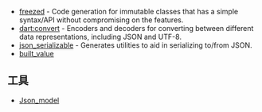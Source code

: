 - [freezed](https://github.com/rrousselGit/freezed) - Code generation for immutable classes that has a simple syntax/API without compromising on the features.
- [dart:convert](https://api.flutter.dev/flutter/dart-convert/dart-convert-library.html) - Encoders and decoders for converting between different data representations, including JSON and UTF-8.
- [json_serializable](https://pub.dev/packages/json_serializable) - Generates utilities to aid in serializing to/from JSON.
- [built_value](https://github.com/google/built_value.dart)

## 工具

- [Json_model](https://github.com/flutterchina/json_model)
